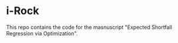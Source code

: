 # i-Rock
This repo contains the code for the masnuscript "Expected Shortfall Regression via Optimization". 

